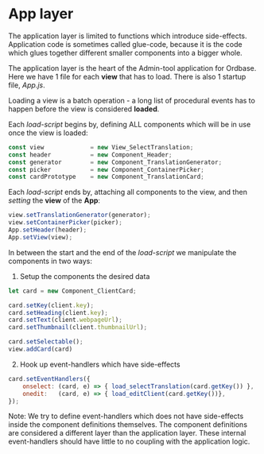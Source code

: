 # App layer

The application layer is limited to functions which introduce side-effects. Application code is sometimes called glue-code, because it is the code which glues together different smaller components into a bigger whole.

The application layer is the heart of the Admin-tool application for Ordbase.
Here we have 1 file for each **view** that has to load. There is also 1 startup file, *App.js*.

Loading a view is a batch operation - a long list of procedural events has to happen before the view is considered **loaded**.

Each *load-script* begins by, defining ALL components which will be in use once the view is loaded:
```javascript
const view             = new View_SelectTranslation;
const header           = new Component_Header;
const generator        = new Component_TranslationGenerator;
const picker           = new Component_ContainerPicker;
const cardPrototype    = new Component_TranslationCard;
```

Each *load-script* ends by, attaching all components to the view, and then *setting* the **view** of the **App**:
```javascript
view.setTranslationGenerator(generator);
view.setContainerPicker(picker);
App.setHeader(header);
App.setView(view);
```

In between the start and the end of the *load-script* we manipulate the components in two ways:
1. Setup the components the desired data
```javascript
let card = new Component_ClientCard;

card.setKey(client.key);
card.setHeading(client.key);
card.setText(client.webpageUrl);
card.setThumbnail(client.thumbnailUrl);

card.setSelectable();
view.addCard(card)
```

2. Hook up event-handlers which have side-effects
```javascript
card.setEventHandlers({
    onselect: (card, e) => { load_selectTranslation(card.getKey()) },
    onedit:   (card, e) => { load_editClient(card.getKey())},
});
```

Note: We try to define event-handlers which does not have side-effects inside the component definitions themselves. The component definitions are considered a different layer than the application layer. These internal event-handlers should have little to no coupling with the application logic.
